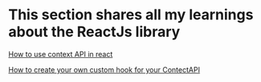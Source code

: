# This section shares all my learnings about the ReactJs library

[How to use context API in react](./how-to-create-context-provider.md)

[How to create your own custom hook for your ContectAPI](./custom-hook-context-api.md)